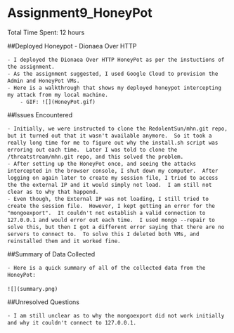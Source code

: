 # Assignment9_HoneyPot

Total Time Spent: 12 hours

##Deployed Honeypot - Dionaea Over HTTP

	- I deployed the Dionaea Over HTTP HoneyPot as per the instuctions of the assignment.
	- As the assignment suggested, I used Google Cloud to provision the Admin and HoneyPot VMs.
	- Here is a walkthrough that shows my deployed honeypot intercepting my attack from my local machine.
		- GIF: ![](HoneyPot.gif)

##Issues Encountered

	- Initially, we were instructed to clone the RedolentSun/mhn.git repo, but it turned out that it wasn't available anymore.  So it took a really long time for me to figure out why the install.sh script was erroring out each time.  Later I was told to clone the /threatstream/mhn.git repo, and this solved the problem.
	- After setting up the HoneyPot once, and seeing the attacks intercepted in the browser console, I shut down my computer.  After logging on again later to create my session file, I tried to access the the external IP and it would simply not load.  I am still not clear as to why that happend.
	- Even though, the External IP was not loading, I still tried to create the session file.  However, I kept getting an error for the "mongoexport".  It couldn't not establish a valid connection to 127.0.0.1 and would error out each time.  I used mongo --repair to solve this, but then I got a different error saying that there are no servers to connect to.  To solve this I deleted both VMs, and reinstalled them and it worked fine.

##Summary of Data Collected

	- Here is a quick summary of all of the collected data from the HoneyPot:

	![](summary.png)

##Unresolved Questions

	- I am still unclear as to why the mongoexport did not work initially and why it couldn't connect to 127.0.0.1.